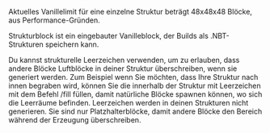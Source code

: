 Aktuelles Vanillelimit für eine einzelne Struktur beträgt 48x48x48 Blöcke, aus Performance-Gründen.

Strukturblock ist ein eingebauter Vanilleblock, der Builds als .NBT-Strukturen speichern kann.

Du kannst strukturelle Leerzeichen verwenden, um zu erlauben, dass andere Blöcke Luftblöcke in deiner Struktur überschreiben, wenn sie generiert werden. Zum Beispiel wenn Sie möchten, dass Ihre Struktur nach innen begraben wird, können Sie die innerhalb der Struktur mit Leerzeichen mit dem Befehl /fill füllen, damit natürliche Blöcke spawnen können, wo sich die Leerräume befinden. Leerzeichen werden in deinen Strukturen nicht generieren. Sie sind nur Platzhalterblöcke, damit andere Blöcke den Bereich während der Erzeugung überschreiben.